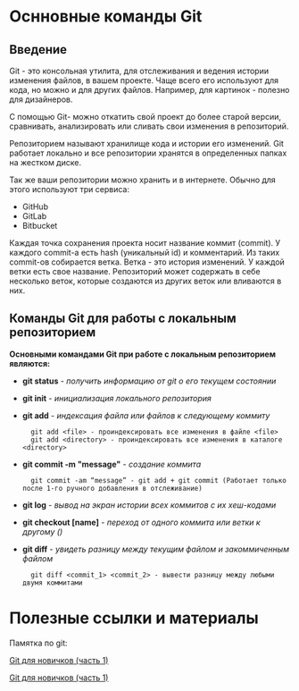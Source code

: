 # Оснновные команды Git

## Введение

Git - это консольная утилита, для отслеживания и ведения истории изменения файлов, в вашем проекте. Чаще всего его используют для кода, но можно и для других файлов. Например, для картинок - полезно для дизайнеров.

С помощью Git- можно откатить свой проект до более старой версии, сравнивать, анализировать или сливать свои изменения в репозиторий.

Репозиторием называют хранилище кода и истории его изменений. Git работает локально и все репозитории хранятся в определенных папках на жестком диске.

Так же ваши репозитории можно хранить и в интернете. Обычно для этого используют три сервиса:
* GitHub
* GitLab
* Bitbucket

Каждая точка сохранения проекта носит название коммит (commit). У каждого commit-a есть hash (уникальный id) и комментарий. Из таких commit-ов собирается ветка. Ветка - это история изменений. У каждой ветки есть свое название. Репозиторий может содержать в себе несколько веток, которые создаются из других веток или вливаются в них. 

## Команды Git для работы с локальным репозиторием

**Основными командами Git при работе с локальным репозиторием являются:**

* __git status__ - _получить информацию от git о его текущем состоянии_
* __git init__ - _инициализация локального репозитория_
* __git add__ - _индексация файла или файлов к следующему коммиту_

        git add <file> - проиндексировать все изменения в файле <file>
        git add <directory> - проиндексировать все изменения в каталоге <directory>

* __git commit -m "message"__ - _создание коммита_

        git commit -am “message” - git add + git commit (Работает только после 1-го ручного добавления в отслеживание)

* __git log__ - _вывод на экран истории всех коммитов с их хеш-кодами_
* __git checkout [name]__ - _переход от одного коммита или ветки к другому ()_
* __git diff__ - _увидеть разницу между текущим файлом и закоммиченным файлом_

        git diff <commit_1> <commit_2> - вывести разницу между любыми двумя коммитами


# Полезные ссылки и материалы

Памятка по git:

[Git для новичков (часть 1)](https://habr.com/ru/articles/541258/ "Материалы с https://habr.com")

[Git для новичков (часть 1)](https://habr.com/ru/articles/542616/ "Материалы с https://habr.com")